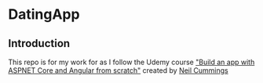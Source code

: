 # DatingApp

## Introduction
This repo is for my work for as I follow the Udemy course ["Build an app with ASPNET Core and Angular from scratch"](https://www.udemy.com/course/build-an-app-with-aspnet-core-and-angular-from-scratch/) created by [Neil Cummings](https://www.udemy.com/user/neil-cummings-2/)

